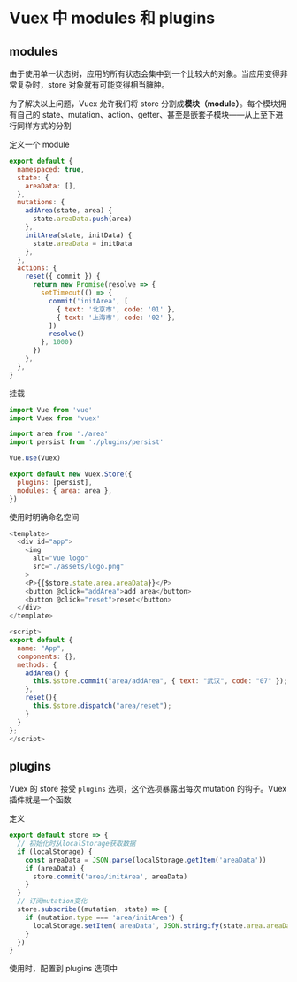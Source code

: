 # Vuex 中 modules 和 plugins

## modules

由于使用单一状态树，应用的所有状态会集中到一个比较大的对象。当应用变得非常复杂时，store 对象就有可能变得相当臃肿。

为了解决以上问题，Vuex 允许我们将 store 分割成**模块（module）**。每个模块拥有自己的 state、mutation、action、getter、甚至是嵌套子模块——从上至下进行同样方式的分割

定义一个 module

```javascript
export default {
  namespaced: true,
  state: {
    areaData: [],
  },
  mutations: {
    addArea(state, area) {
      state.areaData.push(area)
    },
    initArea(state, initData) {
      state.areaData = initData
    },
  },
  actions: {
    reset({ commit }) {
      return new Promise(resolve => {
        setTimeout(() => {
          commit('initArea', [
            { text: '北京市', code: '01' },
            { text: '上海市', code: '02' },
          ])
          resolve()
        }, 1000)
      })
    },
  },
}
```

挂载

```javascript
import Vue from 'vue'
import Vuex from 'vuex'

import area from './area'
import persist from './plugins/persist'

Vue.use(Vuex)

export default new Vuex.Store({
  plugins: [persist],
  modules: { area: area },
})
```

使用时明确命名空间

```javascript
<template>
  <div id="app">
    <img
      alt="Vue logo"
      src="./assets/logo.png"
    >
    <P>{{$store.state.area.areaData}}</P>
    <button @click="addArea">add area</button>
    <button @click="reset">reset</button>
  </div>
</template>

<script>
export default {
  name: "App",
  components: {},
  methods: {
    addArea() {
      this.$store.commit("area/addArea", { text: "武汉", code: "07" });
    },
    reset(){
      this.$store.dispatch("area/reset");
    }
  }
};
</script>
```

## plugins

Vuex 的 store 接受 `plugins` 选项，这个选项暴露出每次 mutation 的钩子。Vuex 插件就是一个函数

定义

```javascript
export default store => {
  // 初始化时从localStorage获取数据
  if (localStorage) {
    const areaData = JSON.parse(localStorage.getItem('areaData'))
    if (areaData) {
      store.commit('area/initArea', areaData)
    }
  }
  // 订阅mutation变化
  store.subscribe((mutation, state) => {
    if (mutation.type === 'area/initArea') {
      localStorage.setItem('areaData', JSON.stringify(state.area.areaData))
    }
  })
}
```

使用时，配置到 plugins 选项中
